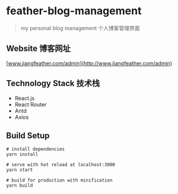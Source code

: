 # feather-blog-management

> my personal blog management
> 个人博客管理界面

## Website 博客网址

[www.jiangfeather.com/admin](http://www.jiangfeather.com/admin)

## Technology Stack 技术栈

* React.js
* React Router
* Antd
* Axios

## Build Setup

```
# install dependencies
yarn install

# serve with hot reload at localhost:3000
yarn start

# build for production with minification
yarn build
```
